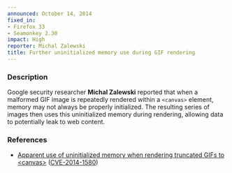 ```yaml
---
announced: October 14, 2014
fixed_in:
- Firefox 33
- Seamonkey 2.30
impact: High
reporter: Michal Zalewski
title: Further uninitialized memory use during GIF rendering
---
```


<h3>Description</h3>

<p>Google security researcher <strong>Michal Zalewski</strong> reported that
when a malformed GIF image is repeatedly rendered within a
<code>&lt;canvas&gt;</code> element, memory may not always be properly
initialized. The resulting series of images then uses this uninitialized memory
during rendering, allowing data to potentially leak to web content.
</p>

<h3>References</h3>

<ul>
  <li><a href="https://bugzilla.mozilla.org/show_bug.cgi?id=1063733">
       Apparent use of uninitialized memory when rendering truncated GIFs to
&lt;canvas&gt;</a> (<a href="http://cve.mitre.org/cgi-bin/cvename.cgi?name=CVE-2014-1580" class="ex-ref">CVE-2014-1580</a>)</li>
</ul>




